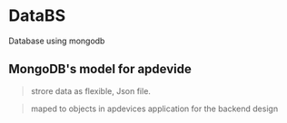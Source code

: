# DataBS

Database using mongodb

## MongoDB's model for apdevide

> strore data as flexible, Json file.

> maped to objects in apdevices application for the backend design
